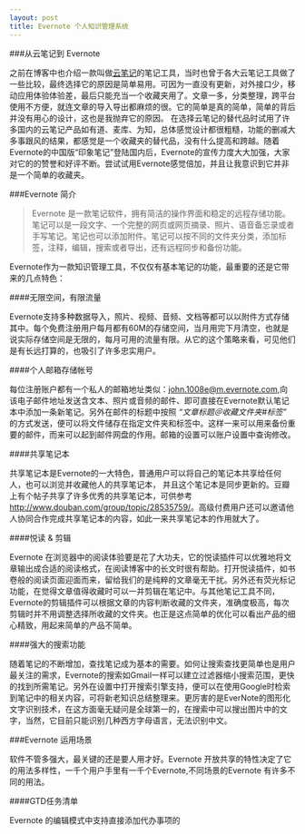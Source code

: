```yaml
---
layout: post
title: Evernote 个人知识管理系统
---
```


###从云笔记到 Evernote 

之前在博客中也介绍一款叫做[云笔记](http://iout.in/archives/290.html)的笔记工具，当时也曾于各大云笔记工具做了一些比较，最终选择它的原因是简单易用。可因为一直没有更新，对外接口少，移动应用体验体验差，最后只能充当一个收藏夹用了。文章一多，分类整理，跨平台使用不方便，就连文章的导入导出都麻烦的很。它的简单是真的简单，简单的背后并没有用心的设计，这也是我抛弃它的原因。
在选择云笔记的替代品时试用了许多国内的云笔记产品如有道、麦库、为知，总体感觉设计都很粗糙，功能的删减大多事跟风的结果，都感觉是一个收藏夹的替代品，没有什么提高和跨越。随着Evernote的中国版“印象笔记”登陆国内后，Evernote的宣传力度大大加强，大家对它的的赞誉和好评不断。尝试试用Evernote感觉倍加，并且让我意识到它并非是一个简单的收藏夹。


###Evernote 简介

>Evernote 是一款笔记软件，拥有简洁的操作界面和稳定的远程存储功能。笔记可以是一段文字、一个完整的网页或网页摘录、照片、语音备忘录或者手写笔记。笔记也可以添加附件。笔记可以按不同的文件夹分类，添加标签，注释，编辑，搜索或者导出，还有远程同步和备份功能。

Evernote作为一款知识管理工具，不仅仅有基本笔记的功能，最重要的还是它带来的几点特色：

####无限空间，有限流量

Evernote支持多种数据导入，照片、视频、音频、文档等都可以以附件方式存储其中。每个免费注册用户每月都有60M的存储空间，当月用完下月清空，也就是说实际存储空间是无限的，每月可用的流量有限。从它的这个策略来看，可见他们是有长远打算的，也吸引了许多忠实用户。 

####个人邮箱存储帐号

每位注册账户都有一个私人的邮箱地址类似：john.1008e@m.evernote.com,向该电子邮件地址发送含文本、照片或音频的邮件、即可直接在Evernote默认笔记本中添加一条新笔记。另外在邮件的标题中按照 *“文章标题＠收藏文件夹#标签”* 的方式发送，便可以将文件储存在指定文件夹和标签中。这样一来可以用来备份重要的邮件，而来可以起到邮件网盘的作用。邮箱的设置可以账户设置中查询修改。

####共享笔记本

共享笔记本是Evernote的一大特色，普通用户可以将自己的笔记本共享给任何人，也可以浏览并收藏他人的共享笔记本， 并且这个笔记本是同步更新的。豆瓣上有个帖子共享了许多优秀的共享笔记本，可供参考 <http://www.douban.com/group/topic/28535759/>。高级付费用户还可以邀请他人协同合作完成共享笔记本的内容，如此一来共享笔记本的作用就大了。

####悦读 & 剪辑 

Evernote 在浏览器中的阅读体验要是花了大功夫，它的悦读插件可以优雅地将文章输出成合适的阅读格式，在阅读博客中的长文时很有帮助。打开悦读插件，如书卷般的阅读页面迎面而来，留给我们的是纯粹的文章毫无干扰。另外还有荧光标记功能，在觉得文章值得收藏时可以一并剪辑在笔记中。与其他笔记工具不同，Evernote的剪辑插件可以根据文章的内容判断收藏的文件夹，准确度极高，每次剪辑时并不用调整选择所收藏的文件夹。也正是这点简单的优化可以看出产品的细心精致，用起来简单的产品不简单。

####强大的搜索功能

随着笔记的不断增加，查找笔记成为基本的需要。如何让搜索查找更简单也是用户最关注的需求，Evernote的搜索如Gmail一样可以建立过滤器缩小搜索范围，更快的找到所需笔记。另外在设置中打开搜索引擎支持，便可以在使用Google时检索到笔记中的相关内容，可将新老知识总结整理来。更厉害的是EverNote的图形化文字识别技术，在这方面毫无疑问是全球第一的，在搜索中可以搜出图片中的文字，当然，它目前只能识别几种西方字母语言，无法识别中文。

###Evernote 运用场景

软件不管多强大，最关键的还是要人用才好。Evernote 开放共享的特性决定了它的用法多样性，一千个用户手里有一千个Evernote,不同场景的Evernote 有许多不同的用法。

####GTD任务清单

Evernote 的编辑模式中支持直接添加代办事项的



